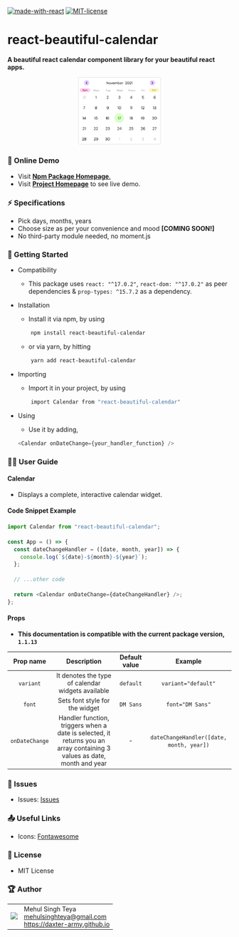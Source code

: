 [![made-with-react](https://img.shields.io/badge/made%20with-react-blue.svg)](https://www.reactjs.org/)
[![MIT-license](https://img.shields.io/badge/license-MIT-green)](https://opensource.org/licenses/MIT)

# react-beautiful-calendar

**A beautiful react calendar component library for your beautiful react apps.**

<p align="center">
    <img src="https://raw.githubusercontent.com/daxter-army/react-beautiful-calendar/main/readme-media/default-calendar-ss.svg" width="37%" alt="base-calendar-image"/>
</p>

### 🏡 Online Demo

- Visit <a href="https://www.npmjs.com/package/react-beautiful-calendar"><strong>Npm Package Homepage</strong>.</a>
- Visit <a href="https://daxter-army.github.io/react-beautiful-calendar/"><strong>Project Homepage</strong></a> to see live demo.

### ⚡ Specifications

- Pick days, months, years
- Choose size as per your convenience and mood **[COMING SOON!]**
- No third-party module needed, no moment.js

### 🚀 Getting Started

- Compatibility

  - This package uses `react: "^17.0.2"`, `react-dom: "^17.0.2"` as peer dependencies & `prop-types: ^15.7.2` as a dependency.

- Installation

  - Install it via npm, by using

  ```sh
      npm install react-beautiful-calendar
  ```

  - or via yarn, by hitting

  ```sh
      yarn add react-beautiful-calendar
  ```

- Importing

  - Import it in your project, by using

  ```sh
      import Calendar from "react-beautiful-calendar"
  ```

- Using
  - Use it by adding,
  ```js
  <Calendar onDateChange={your_handler_function} />
  ```

### 🐕‍🦺 User Guide

#### Calendar

- Displays a complete, interactive calendar widget.

#### Code Snippet Example

```javascript
import Calendar from "react-beautiful-calendar";

const App = () => {
  const dateChangeHandler = ([date, month, year]) => {
    console.log(`${date}-${month}-${year}`);
  };

  // ...other code

  return <Calendar onDateChange={dateChangeHandler} />;
};
```

#### Props

- **This documentation is compatible with the current package version, `1.1.13`**

|   Prop name    |                                                       Description                                                       | Default value |                 Example                  |
| :------------: | :---------------------------------------------------------------------------------------------------------------------: | :-----------: | :--------------------------------------: |
|   `variant`    |                                    It denotes the type of calendar widgets available                                    |   `default`   |           `variant="default"`            |
|     `font`     |                                             Sets font style for the widget                                              |   `DM Sans`   |             `font="DM Sans"`             |
| `onDateChange` | Handler function, triggers when a date is selected, it returns you an array containing 3 values as date, month and year |       -       | `dateChangeHandler([date, month, year])` |

### 🐞 Issues

- Issues: [Issues](https://github.com/daxter-army/react-beautiful-calendar/issues)

### 📤 Useful Links

- Icons: [Fontawesome](https://fontawesome.com)

### 📜 License

- MIT License

### 🏆 Author

<table>
  <tr>
    <td>
      <img src="https://github.com/daxter-army.png?s=100" width="100">
    </td>
    <td>
      Mehul Singh Teya<br />
      <a href="mailto:mehulsinghteya@gmail.com">mehulsinghteya@gmail.com</a><br />
      <a href="https://daxter-army.github.io">https://daxter-army.github.io</a>
    </td>
  </tr>
</table>
